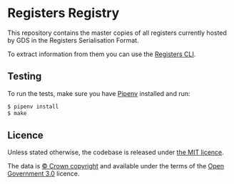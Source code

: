# Registers Registry

This repository contains the master copies of all registers currently hosted
by GDS in the Registers Serialisation Format.

To extract information from them you can use the [Registers
CLI](https://github.com/openregister/registers-cli).


## Testing

To run the tests, make sure you have
[Pipenv](https://pipenv.readthedocs.io/en/latest/) installed and run:

```sh
$ pipenv install
$ make
```

## Licence

Unless stated otherwise, the codebase is released under [the MIT licence](./LICENSE).

The data is [© Crown
copyright](http://www.nationalarchives.gov.uk/information-management/re-using-public-sector-information/copyright-and-re-use/crown-copyright/)
and available under the terms of the [Open Government
3.0](https://www.nationalarchives.gov.uk/doc/open-government-licence/version/3/)
licence.
